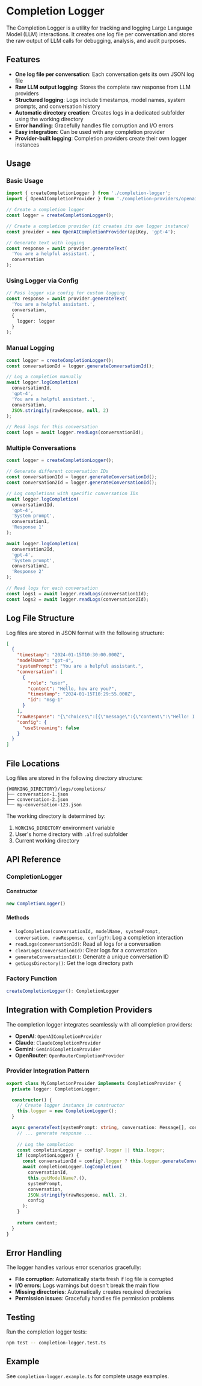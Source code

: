 # Completion Logger

The Completion Logger is a utility for tracking and logging Large Language Model (LLM) interactions. It creates one log file per conversation and stores the raw output of LLM calls for debugging, analysis, and audit purposes.

## Features

- **One log file per conversation**: Each conversation gets its own JSON log file
- **Raw LLM output logging**: Stores the complete raw response from LLM providers
- **Structured logging**: Logs include timestamps, model names, system prompts, and conversation history
- **Automatic directory creation**: Creates logs in a dedicated subfolder using the working directory
- **Error handling**: Gracefully handles file corruption and I/O errors
- **Easy integration**: Can be used with any completion provider
- **Provider-built logging**: Completion providers create their own logger instances

## Usage

### Basic Usage

```typescript
import { createCompletionLogger } from './completion-logger';
import { OpenAICompletionProvider } from './completion-providers/openai-completion-provider';

// Create a completion logger
const logger = createCompletionLogger();

// Create a completion provider (it creates its own logger instance)
const provider = new OpenAICompletionProvider(apiKey, 'gpt-4');

// Generate text with logging
const response = await provider.generateText(
  'You are a helpful assistant.',
  conversation
);
```

### Using Logger via Config

```typescript
// Pass logger via config for custom logging
const response = await provider.generateText(
  'You are a helpful assistant.',
  conversation,
  {
    logger: logger
  }
);
```

### Manual Logging

```typescript
const logger = createCompletionLogger();
const conversationId = logger.generateConversationId();

// Log a completion manually
await logger.logCompletion(
  conversationId,
  'gpt-4',
  'You are a helpful assistant.',
  conversation,
  JSON.stringify(rawResponse, null, 2)
);

// Read logs for this conversation
const logs = await logger.readLogs(conversationId);
```

### Multiple Conversations

```typescript
const logger = createCompletionLogger();

// Generate different conversation IDs
const conversation1Id = logger.generateConversationId();
const conversation2Id = logger.generateConversationId();

// Log completions with specific conversation IDs
await logger.logCompletion(
  conversation1Id,
  'gpt-4',
  'System prompt',
  conversation1,
  'Response 1'
);

await logger.logCompletion(
  conversation2Id,
  'gpt-4',
  'System prompt',
  conversation2,
  'Response 2'
);

// Read logs for each conversation
const logs1 = await logger.readLogs(conversation1Id);
const logs2 = await logger.readLogs(conversation2Id);
```

## Log File Structure

Log files are stored in JSON format with the following structure:

```json
[
  {
    "timestamp": "2024-01-15T10:30:00.000Z",
    "modelName": "gpt-4",
    "systemPrompt": "You are a helpful assistant.",
    "conversation": [
      {
        "role": "user",
        "content": "Hello, how are you?",
        "timestamp": "2024-01-15T10:29:55.000Z",
        "id": "msg-1"
      }
    ],
    "rawResponse": "{\"choices\":[{\"message\":{\"content\":\"Hello! I'm doing well, thank you for asking.\"}}]}",
    "config": {
      "useStreaming": false
    }
  }
]
```

## File Locations

Log files are stored in the following directory structure:
```
{WORKING_DIRECTORY}/logs/completions/
├── conversation-1.json
├── conversation-2.json
└── my-conversation-123.json
```

The working directory is determined by:
1. `WORKING_DIRECTORY` environment variable
2. User's home directory with `.alfred` subfolder
3. Current working directory

## API Reference

### CompletionLogger

#### Constructor
```typescript
new CompletionLogger()
```

#### Methods

- `logCompletion(conversationId, modelName, systemPrompt, conversation, rawResponse, config?)`: Log a completion interaction
- `readLogs(conversationId)`: Read all logs for a conversation
- `clearLogs(conversationId)`: Clear logs for a conversation
- `generateConversationId()`: Generate a unique conversation ID
- `getLogsDirectory()`: Get the logs directory path

### Factory Function

```typescript
createCompletionLogger(): CompletionLogger
```

## Integration with Completion Providers

The completion logger integrates seamlessly with all completion providers:

- **OpenAI**: `OpenAICompletionProvider`
- **Claude**: `ClaudeCompletionProvider`
- **Gemini**: `GeminiCompletionProvider`
- **OpenRouter**: `OpenRouterCompletionProvider`

### Provider Integration Pattern

```typescript
export class MyCompletionProvider implements CompletionProvider {
  private logger: CompletionLogger;

  constructor() {
    // Create logger instance in constructor
    this.logger = new CompletionLogger();
  }

  async generateText(systemPrompt: string, conversation: Message[], config?: GenerateTextConfig): Promise<string> {
    // ... generate response ...
    
    // Log the completion
    const completionLogger = config?.logger || this.logger;
    if (completionLogger) {
      const conversationId = config?.logger ? this.logger.generateConversationId() : 'my-provider-default';
      await completionLogger.logCompletion(
        conversationId,
        this.getModelName?.(),
        systemPrompt,
        conversation,
        JSON.stringify(rawResponse, null, 2),
        config
      );
    }
    
    return content;
  }
}
```

## Error Handling

The logger handles various error scenarios gracefully:

- **File corruption**: Automatically starts fresh if log file is corrupted
- **I/O errors**: Logs warnings but doesn't break the main flow
- **Missing directories**: Automatically creates required directories
- **Permission issues**: Gracefully handles file permission problems

## Testing

Run the completion logger tests:

```bash
npm test -- completion-logger.test.ts
```

## Example

See `completion-logger.example.ts` for complete usage examples. 